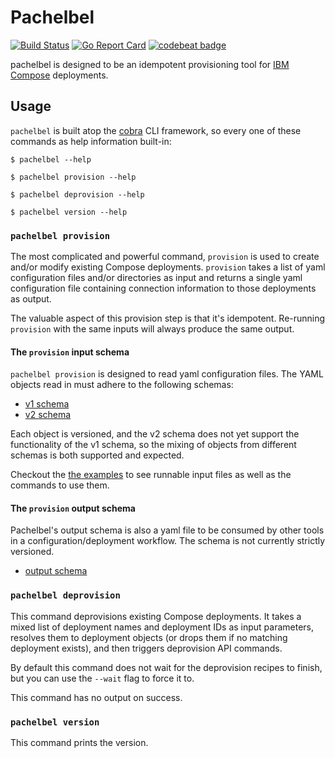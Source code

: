 # Pachelbel
[![Build Status](https://travis-ci.org/benjdewan/pachelbel.svg?branch=master)](https://travis-ci.org/benjdewan/pachelbel)
[![Go Report Card](https://goreportcard.com/badge/github.com/benjdewan/pachelbel)](https://goreportcard.com/report/github.com/benjdewan/pachelbel)
[![codebeat badge](https://codebeat.co/badges/12ff5e7c-e6f5-4791-a706-2ee1a8fe7653)](https://codebeat.co/projects/github-com-benjdewan-pachelbel-master)

pachelbel is designed to be an idempotent provisioning tool for [IBM Compose](compose.io) deployments.

## Usage
`pachelbel` is built atop the [cobra](https://github.com/spf13/cobra) CLI framework,
so every one of these commands as help information built-in:
```console
$ pachelbel --help
```
```console
$ pachelbel provision --help
```
```console
$ pachelbel deprovision --help
```
```console
$ pachelbel version --help
```

### `pachelbel provision`
The most complicated and powerful command, `provision` is used to create and/or
modify existing Compose deployments. `provision` takes a list of yaml configuration
files and/or directories as input and returns a single yaml configuration file
containing connection information to those deployments as output.

The valuable aspect of this provision step is that it's idempotent. Re-running
`provision` with the same inputs will always produce the same output.

#### The `provision` input schema
`pachelbel provision` is designed to read yaml configuration files. The YAML objects read in must adhere to the following schemas:
* [v1 schema](schema/v1.md)
* [v2 schema](schema/v2.md)

Each object is versioned, and the v2 schema does not yet support the functionality of the v1 schema, so the mixing of objects from different schemas is both supported and expected.

Checkout the [the examples](examples/README.md) to see runnable input files as well as the commands to use them.


#### The `provision` output schema

Pachelbel's output schema is also a yaml file to be consumed by other tools in a configuration/deployment workflow. The schema is not currently strictly versioned.
* [output schema](schema/output.md)

### `pachelbel deprovision`
This command deprovisions existing Compose deployments. It takes a mixed list of
deployment names and deployment IDs as input parameters, resolves them to
deployment objects (or drops them if no matching deployment exists), and then
triggers deprovision API commands.

By default this command does not wait for the deprovision recipes to finish, but
you can use the `--wait` flag to force it to.

This command has no output on success.

### `pachelbel version`
This command prints the version.
